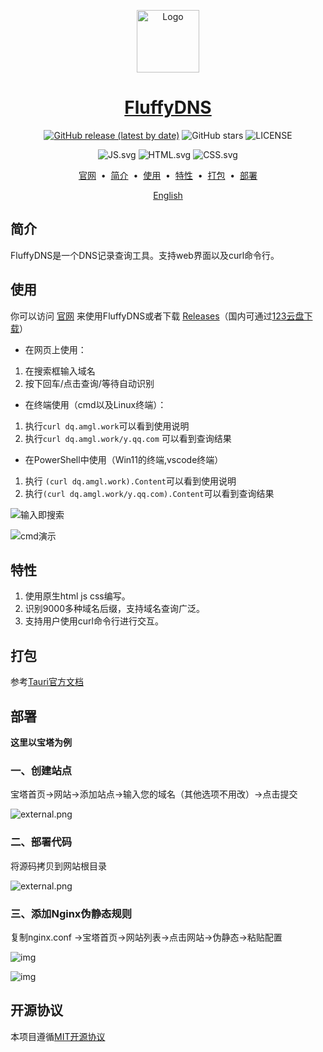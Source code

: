 <p align="center">
<a href="https://dq.amgl.work" target="_blank" rel="noopener noreferrer">
        <img width="100" src="https://i2.100024.xyz/2023/08/06/shxvov.webp" alt="Logo" />
</p>

<div align="center">

# FluffyDNS

[![GitHub release (latest by date)](https://img.shields.io/github/v/release/FluffyOx/FluffyDNS)](https://github.com/FluffyOx/FluffyDNS/releases) ![GitHub stars](https://img.shields.io/github/stars/FluffyOx/FluffyDNS?style=flat) ![LICENSE](https://badgen.net/static/license/MIT/green)

![JS.svg](https://img1.imgtp.com/2023/08/06/Qcj9M4eW.svg) ![HTML.svg](https://img1.imgtp.com/2023/08/06/wRHfPWlm.svg) ![CSS.svg](https://img1.imgtp.com/2023/08/06/RRZiXeWU.svg)
</div>

</div>

<p align="center">
<a href="https://dq.amgl.work">官网</a> &nbsp;&bull;&nbsp;
<a href="#简介">简介</a> &nbsp;&bull;&nbsp;
<a href="#使用">使用</a> &nbsp;&bull;&nbsp;
<a href="#特性">特性</a> &nbsp;&bull;&nbsp;
<a href="#打包">打包</a> &nbsp;&bull;&nbsp;
<a href="#部署">部署</a>
</p>


<div align="center">
  <a href="https://github.com/FluffyOx/FluffyDNS/blob/main/README_EN.md">English</a>
</div>

## 简介

FluffyDNS是一个DNS记录查询工具。支持web界面以及curl命令行。

## 使用

你可以访问 [官网](https://dq.amgl.work) 来使用FluffyDNS或者下载 [Releases](https://github.com/FluffyOx/FluffyDNS/releases)（国内可通过[123云盘下载](https://www.123pan.com/s/xSj8Vv-UDxU3.html)）

- 在网页上使用：

1. 在搜索框输入域名
2. 按下回车/点击查询/等待自动识别

- 在终端使用（cmd以及Linux终端）：

1. 执行`curl dq.amgl.work`可以看到使用说明
2. 执行`curl dq.amgl.work/y.qq.com` 可以看到查询结果

- 在PowerShell中使用（Win11的终端,vscode终端）

1. 执行 `(curl dq.amgl.work).Content`可以看到使用说明
2. 执行`(curl dq.amgl.work/y.qq.com).Content`可以看到查询结果

![输入即搜索](https://img1.imgtp.com/2023/08/08/TxNqywc2.gif)

![cmd演示](https://img1.imgtp.com/2023/08/08/7OlcZrZo.gif)

## 特性

1. 使用原生html js css编写。
2. 识别9000多种域名后缀，支持域名查询广泛。
3. 支持用户使用curl命令行进行交互。

## 打包
参考[Tauri官方文档](https://tauri.app)

## 部署
**这里以宝塔为例**

### 一、创建站点

宝塔首页->网站->添加站点->输入您的域名（其他选项不用改）->点击提交

![external.png](https://img1.imgtp.com/2023/08/08/UdW6LiGx.png)

### 二、部署代码

将源码拷贝到网站根目录

![external.png](https://img1.imgtp.com/2023/08/08/mRXaRqn0.png)

### 三、添加Nginx伪静态规则

复制nginx.conf ->宝塔首页->网站列表->点击网站->伪静态->粘贴配置

![img](https://img1.imgtp.com/2023/08/08/bqmJLeYH.png)

![img](https://img1.imgtp.com/2023/08/08/7EzflxLi.png)

## 开源协议

本项目遵循[MIT开源协议](https://github.com/FluffyOx/FluffyDNS/blob/main/LICENSE)



